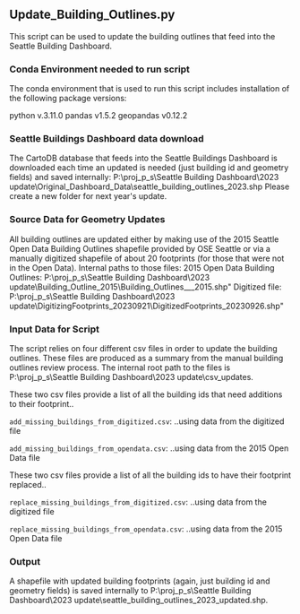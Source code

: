 ## Update_Building_Outlines.py 
This script can be used to update the building outlines that feed into the Seattle Building Dashboard.

### Conda Environment needed to run script
The conda environment that is used to run this script includes installation of the following package versions:

python v.3.11.0
pandas v1.5.2
geopandas v0.12.2

### Seattle Buildings Dashboard data download
The CartoDB database that feeds into the Seattle Buildings Dashboard is downloaded each time an updated is needed (just building id and geometry fields) and saved internally: 
P:\proj_p_s\Seattle Building Dashboard\2023 update\Original_Dashboard_Data\seattle_building_outlines_2023.shp
Please create a new folder for next year's update.

### Source Data for Geometry Updates
All building outlines are updated either by making use of the 2015 Seattle Open Data Building Outlines shapefile provided by OSE Seattle or via a manually digitized shapefile of about 20 footprints (for those that were not in the Open Data).  Internal paths to those files:
2015 Open Data Building Outlines: P:\proj_p_s\Seattle Building Dashboard\2023 update\Building_Outline_2015\Building_Outlines___2015.shp"
Digitized file: P:\proj_p_s\Seattle Building Dashboard\2023 update\DigitizingFootprints_20230921\DigitizedFootprints_20230926.shp"

### Input Data for Script
The script relies on four different csv files in order to update the building outlines. These files are produced as a summary from the manual building outlines review process.
The internal root path to the files is P:\proj_p_s\Seattle Building Dashboard\2023 update\csv_updates\.  

These two csv files provide a list of all the building ids that need additions to their footprint..

`add_missing_buildings_from_digitized.csv`: ..using data from the digitized file

`add_missing_buildings_from_opendata.csv`: ..using data from the 2015 Open Data file

These two csv files provide a list of all the building ids to have their footprint replaced..

`replace_missing_buildings_from_digitized.csv`: ..using data from the digitized file

`replace_missing_buildings_from_opendata.csv`: ..using data from the 2015 Open Data file


### Output
A shapefile with updated building footprints (again, just building id and geometry fields) is saved internally to P:\proj_p_s\Seattle Building Dashboard\2023 update\seattle_building_outlines_2023_updated.shp.
